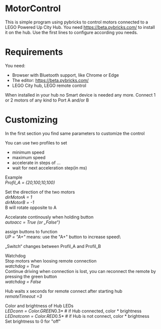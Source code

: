 # MotorControl

This is simple program using pybricks to control motors connected to a LEGO Powered Up City Hub.
You need https://beta.pybricks.com/ to install it on the hub.
Use the first lines to configure according you needs.

# Requirements
You need:
* Browser with Bluetooth support, like Chrome or Edge
* The editor:  https://beta.pybricks.com/ 
* LEGO City hub, LEGO remote control

When installed in your hub no Smart device is needed any more.
Connect 1 or 2 motors of any kind to Port A and/or B

# Customizing
In the first section you find same parameters to customize the control

You can use two profiles to set 
* minimum speed
* maximum speed
* accelerate in steps of ...
* wait for next acceleration step(in ms)

Example\
*Profil_A = (20,100,10,100)*

Set the direction of the two motors\
*dirMotorA = 1*        
*dirMotorB = -1* \
B will rotate opposite to A

Accelarate continously when holding button  
*autoacc = True     (or „False“)* 

assign buttons to function   
*UP = "A+"* means: use the "A+" button to increase speed\

„Switch“ changes between Profil_A and Profil_B

Watchdog\
Stop motors when loosing remote connection\
*watchdog = True* \
Continue driving when connection is lost, you can reconnect the remote by pressing the green button\
*watchdog = False*

Hub waits x seconds for remote connect after starting hub \
*remoteTimeout =3*

Color and brightness of Hub LEDs\
*LEDconn = Color.GREEN*0.3*       # if Hub connected, color * brightness \
*LEDnotconn = Color.RED*0.5*      # if Hub is not connect, color * brightness \
Set brightness to 0 for "off"
